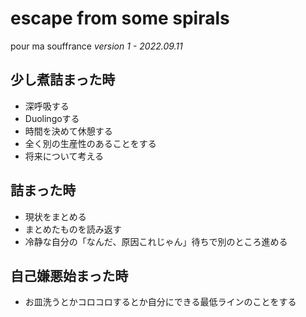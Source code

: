 # escape from some spirals
pour ma souffrance
*version 1 - 2022.09.11*

## 少し煮詰まった時
* 深呼吸する
* Duolingoする
* 時間を決めて休憩する
* 全く別の生産性のあることをする
* 将来について考える

## 詰まった時
* 現状をまとめる
* まとめたものを読み返す
* 冷静な自分の「なんだ、原因これじゃん」待ちで別のところ進める

## 自己嫌悪始まった時
* お皿洗うとかコロコロするとか自分にできる最低ラインのことをする